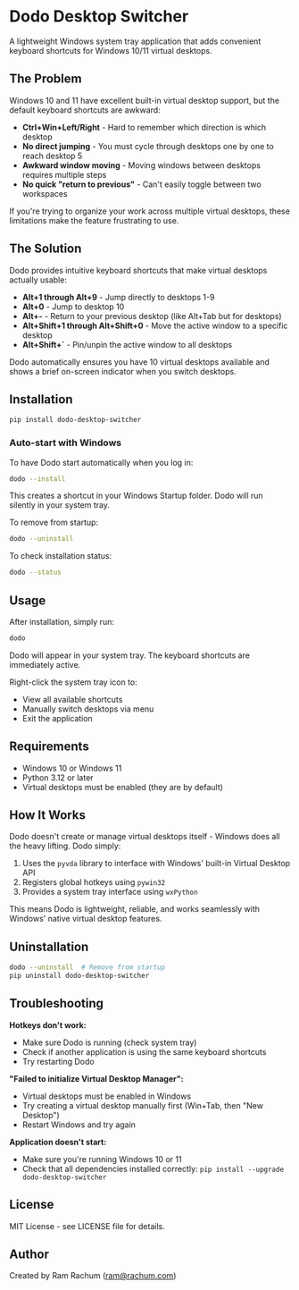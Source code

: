 # Dodo Desktop Switcher

A lightweight Windows system tray application that adds convenient keyboard shortcuts for Windows 10/11 virtual desktops.

## The Problem

Windows 10 and 11 have excellent built-in virtual desktop support, but the default keyboard shortcuts are awkward:

- **Ctrl+Win+Left/Right** - Hard to remember which direction is which desktop
- **No direct jumping** - You must cycle through desktops one by one to reach desktop 5
- **Awkward window moving** - Moving windows between desktops requires multiple steps
- **No quick "return to previous"** - Can't easily toggle between two workspaces

If you're trying to organize your work across multiple virtual desktops, these limitations make the feature frustrating to use.

## The Solution

Dodo provides intuitive keyboard shortcuts that make virtual desktops actually usable:

- **Alt+1 through Alt+9** - Jump directly to desktops 1-9
- **Alt+0** - Jump to desktop 10
- **Alt+-** - Return to your previous desktop (like Alt+Tab but for desktops)
- **Alt+Shift+1 through Alt+Shift+0** - Move the active window to a specific desktop
- **Alt+Shift+`** - Pin/unpin the active window to all desktops

Dodo automatically ensures you have 10 virtual desktops available and shows a brief on-screen indicator when you switch desktops.

## Installation

```bash
pip install dodo-desktop-switcher
```

### Auto-start with Windows

To have Dodo start automatically when you log in:

```bash
dodo --install
```

This creates a shortcut in your Windows Startup folder. Dodo will run silently in your system tray.

To remove from startup:

```bash
dodo --uninstall
```

To check installation status:

```bash
dodo --status
```

## Usage

After installation, simply run:

```bash
dodo
```

Dodo will appear in your system tray. The keyboard shortcuts are immediately active.

Right-click the system tray icon to:
- View all available shortcuts
- Manually switch desktops via menu
- Exit the application

## Requirements

- Windows 10 or Windows 11
- Python 3.12 or later
- Virtual desktops must be enabled (they are by default)

## How It Works

Dodo doesn't create or manage virtual desktops itself - Windows does all the heavy lifting. Dodo simply:

1. Uses the `pyvda` library to interface with Windows' built-in Virtual Desktop API
2. Registers global hotkeys using `pywin32`
3. Provides a system tray interface using `wxPython`

This means Dodo is lightweight, reliable, and works seamlessly with Windows' native virtual desktop features.

## Uninstallation

```bash
dodo --uninstall  # Remove from startup
pip uninstall dodo-desktop-switcher
```

## Troubleshooting

**Hotkeys don't work:**
- Make sure Dodo is running (check system tray)
- Check if another application is using the same keyboard shortcuts
- Try restarting Dodo

**"Failed to initialize Virtual Desktop Manager":**
- Virtual desktops must be enabled in Windows
- Try creating a virtual desktop manually first (Win+Tab, then "New Desktop")
- Restart Windows and try again

**Application doesn't start:**
- Make sure you're running Windows 10 or 11
- Check that all dependencies installed correctly: `pip install --upgrade dodo-desktop-switcher`

## License

MIT License - see LICENSE file for details.

## Author

Created by Ram Rachum (ram@rachum.com)
